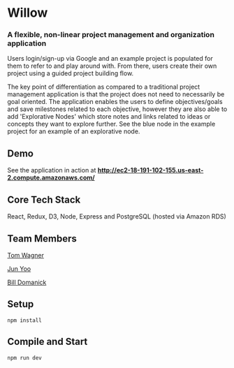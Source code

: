# Willow

### A flexible, non-linear project management and organization application

Users login/sign-up via Google and an example project is populated for them to refer to and play around with. From there, users create their own project using a guided project building flow.

The key point of differentiation as compared to a traditional project management application is that the project does not need to necessarily be goal oriented. The application enables the users to define objectives/goals and save milestones related to each objective, however they are also able to add 'Explorative Nodes' which store notes and links related to ideas or concepts they want to explore further. See the blue node in the example project for an example of an explorative node.


Demo
----
See the application in action at __http://ec2-18-191-102-155.us-east-2.compute.amazonaws.com/__


Core Tech Stack
----
React, Redux, D3, Node, Express and PostgreSQL (hosted via Amazon RDS)


Team Members
----
[Tom Wagner](https://github.com/tom-wagner)

[Jun Yoo](https://github.com/jyoo13495)

[Bill Domanick](https://github.com/mrMustachos/)


Setup
----
```
npm install
```


Compile and Start
----
```
npm run dev
```
